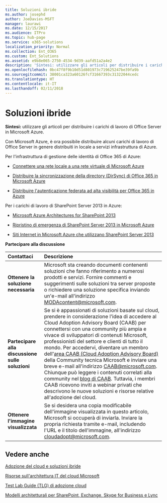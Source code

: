 ```yaml
---
title: Soluzioni ibride
ms.author: josephd
author: JoeDavies-MSFT
manager: laurawi
ms.date: 12/15/2017
ms.audience: ITPro
ms.topic: hub-page
ms.service: o365-solutions
localization_priority: Normal
ms.collection: Ent_O365
ms.custom: Ent_Solutions
ms.assetid: e9b8e065-2750-4534-9d39-aafd51a2a4e2
description: 'Sintesi: utilizzare gli articoli per distribuire i carichi di lavoro di Office Server in Microsoft Azure.'
ms.openlocfilehash: 0bc47f8f9b10d51d801973c719625247be39fa9b
ms.sourcegitcommit: 38001ca323a60126fcf31667393c31322044cedc
ms.translationtype: HT
ms.contentlocale: it-IT
ms.lasthandoff: 02/11/2018
---
```

# <a name="hybrid-solutions"></a>Soluzioni ibride

 **Sintesi:** utilizzare gli articoli per distribuire i carichi di lavoro di Office Server in Microsoft Azure.
  
Con Microsoft Azure, è ora possibile distribuire alcuni carichi di lavoro di Office Server in genere distribuiti in locale a servizi infrastruttura di Azure.
  
Per l'infrastruttura di gestione delle identità di Office 365 di Azure:
  
- [Connettere una rete locale a una rete virtuale di Microsoft Azure](connect-an-on-premises-network-to-a-microsoft-azure-virtual-network.md)
    
- [Distribuire la sincronizzazione della directory (DirSync) di Office 365 in Microsoft Azure](deploy-office-365-directory-synchronization-dirsync-in-microsoft-azure.md)
    
- [Distribuire l'autenticazione federata ad alta visibilità per Office 365 in Azure](deploy-high-availability-federated-authentication-for-office-365-in-azure.md)
    
Per i carichi di lavoro di SharePoint Server 2013 in Azure:
  
- [Microsoft Azure Architectures for SharePoint 2013](microsoft-azure-architectures-for-sharepoint-2013.md)
    
- [Ripristino di emergenza di SharePoint Server 2013 in Microsoft Azure](sharepoint-server-2013-disaster-recovery-in-microsoft-azure.md)
    
- [Siti Internet in Microsoft Azure che utilizzano SharePoint Server 2013](internet-sites-in-microsoft-azure-using-sharepoint-server-2013.md)
  
    
**Partecipare alla discussione**

|**Contattaci**|**Descrizione**|
|:-----|:-----|
|**Ottenere la soluzione necessaria** <br/> |Microsoft sta creando documenti contenenti soluzioni che fanno riferimento a numerosi prodotti e servizi. Fornire commenti e suggerimenti sulle soluzioni tra server proposte o richiedere una soluzione specifica inviando un'e-mail all'indirizzo [MODAcontent@microsoft.com](mailto:cloudadopt@microsoft.com?Subject=[Cloud%20Adoption%20Content%20Feedback]:%20).<br/> |
|**Partecipare alla discussione sulle soluzioni** <br/> |Se si è appassionati di soluzioni basate sul cloud, prendere in considerazione l'idea di accedere al Cloud Adoption Advisory Board (CAAB) per connettersi con una community più ampia e vivace di sviluppatori di contenuti Microsoft, professionisti del settore e clienti di tutto il mondo. Per accedervi, diventare un membro dell'[area CAAB (Cloud Adoption Advisory Board)](https://aka.ms/caab) della Community tecnica Microsoft e inviare una breve e-mail all'indirizzo [CAAB@microsoft.com](mailto:caab@microsoft.com?Subject=I%20just%20joined%20the%20Cloud%20Adoption%20Advisory%20Board!). Chiunque può leggere i contenuti correlati alla community nel [blog di CAAB](https://blogs.technet.com/b/solutions_advisory_board/). Tuttavia, i membri CAAB ricevono inviti a webinar privati che descrivono le nuove soluzioni e risorse relative all'adozione del cloud.  <br/> |
|**Ottenere l'immagine visualizzata** <br/> |Se si desidera una copia modificabile dell'immagine visualizzata in questo articolo, Microsoft si occuperà di inviarla. Inviare la propria richiesta tramite e-mail, includendo l'URL e il titolo dell'immagine, all'indirizzo [cloudadopt@microsoft.com](mailto:cloudadopt@microsoft.com?subject=[Art%20Request]:%20).  <br/> |
   
## <a name="see-also"></a>Vedere anche

[Adozione del cloud e soluzioni ibride](cloud-adoption-and-hybrid-solutions.md)
  
[Risorse sull'architettura IT del cloud Microsoft](microsoft-cloud-it-architecture-resources.md)
  
[Test Lab Guide (TLG) di adozione cloud](cloud-adoption-test-lab-guides-tlgs.md)
  
[Modelli architetturali per SharePoint, Exchange, Skype for Business e Lync](architectural-models-for-sharepoint-exchange-skype-for-business-and-lync.md)


